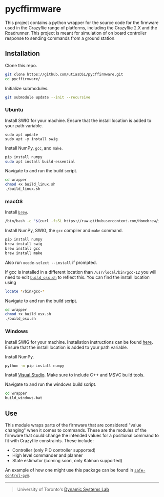 # pycffirmware

This project contains a python wrapper for the source code for the firmware used in the Crazyflie range of platforms, including
the Crazyflie 2.X and the Roadrunner. This project is meant for simulation of on board controller response to sending commands from a ground station. 

## Installation

Clone this repo.
```bash
git clone https://github.com/utiasDSL/pycffirmware.git
cd pycffirmware/
```

Initialize submodules.
```bash
git submodule update --init --recursive
```

### Ubuntu

Install SWIG for your machine. Ensure that the install location is added to your path variable. 
```
sudo apt update
sudo apt -y install swig
```

Install NumPy, `gcc`, and `make`. 
```bash
pip install numpy
sudo apt install build-essential
```

Navigate to and run the build script. 
```bash
cd wrapper
chmod +x build_linux.sh
./build_linux.sh
```

### macOS

Install [`brew`](https://brew.sh).
```bash
/bin/bash -c "$(curl -fsSL https://raw.githubusercontent.com/Homebrew/install/HEAD/install.sh)"
```

Install NumPy, SWIG, the `gcc` compiler and `make` command. 
```bash
pip install numpy
brew install swig
brew install gcc 
brew install make
```
Also run `xcode-select --install` if prompted. 

If gcc is installed in a different location than `/usr/local/bin/gcc-12` you will need to edit [`build_osx.sh`](https://github.com/utiasDSL/pycffirmware/blob/main/pycffirmware/build_osx.sh) to reflect this.
You can find the install location using
```bash
locate */bin/gcc-*
```

Navigate to and run the build script. 
```bash
cd wrapper
chmod +x build_osx.sh
./build_osx.sh
```

### Windows

Install SWIG for your machine. Installation instructions can be found [here](https://www.swig.org/download.html). Ensure that the install location is added to your path variable. 

Install NumPy.
```bash
python -m pip install numpy
```

Install [Visual Studio](https://visualstudio.microsoft.com/downloads/). Make sure to include C++ and MSVC build tools. 

Navigate to and run the windows build script. 
```bash
cd wrapper
build_windows.bat
```

## Use 
This module wraps parts of the firmware that are considered "value changing" when it comes to commands. These are the modules of the firmware that could change the intended values for a positional command to fit with Crazyflie constraints. These include: 
- Controller (only PID controller supported)
- High level commander and planner 
- State estimator (coming soon, only Kalman supported)

An example of how one might use this package can be found in [`safe-control-gym`](https://github.com/utiasDSL/safe-control-gym/blob/alpha-iros-competition/safe_control_gym/controllers/firmware/firmware_wrapper.py). 

-----
> University of Toronto's [Dynamic Systems Lab](https://github.com/utiasDSL)
